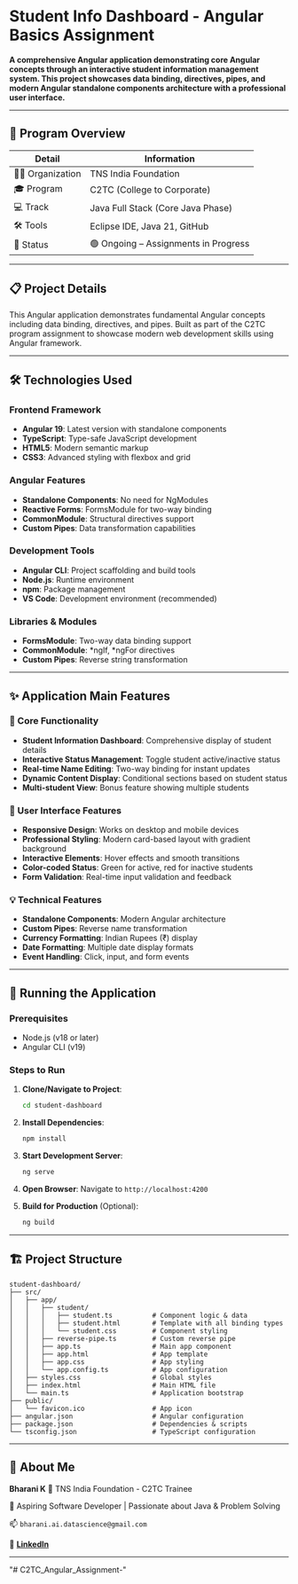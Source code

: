 # Student Info Dashboard - Angular Basics Assignment

**A comprehensive Angular application demonstrating core Angular concepts through an interactive student information management system. This project showcases data binding, directives, pipes, and modern Angular standalone components architecture with a professional user interface.**

---

## 🏫 Program Overview

| Detail          | Information                          |
| --------------- | ------------------------------------ |
| 👨‍🏫 Organization | TNS India Foundation                 |
| 🎓 Program      | C2TC (College to Corporate)          |
| 💻 Track        | Java Full Stack (Core Java Phase)    |
| 🛠️ Tools        | Eclipse IDE, Java 21, GitHub         |
| 📍 Status       | 🟢 Ongoing – Assignments in Progress |

---

## 📋 Project Details

This Angular application demonstrates fundamental Angular concepts including data binding, directives, and pipes. Built as part of the C2TC program assignment to showcase modern web development skills using Angular framework.

---

## 🛠️ Technologies Used

### Frontend Framework

- **Angular 19**: Latest version with standalone components
- **TypeScript**: Type-safe JavaScript development
- **HTML5**: Modern semantic markup
- **CSS3**: Advanced styling with flexbox and grid

### Angular Features

- **Standalone Components**: No need for NgModules
- **Reactive Forms**: FormsModule for two-way binding
- **CommonModule**: Structural directives support
- **Custom Pipes**: Data transformation capabilities

### Development Tools

- **Angular CLI**: Project scaffolding and build tools
- **Node.js**: Runtime environment
- **npm**: Package management
- **VS Code**: Development environment (recommended)

### Libraries & Modules

- **FormsModule**: Two-way data binding support
- **CommonModule**: *ngIf, *ngFor directives
- **Custom Pipes**: Reverse string transformation

---

## ✨ Application Main Features

### 🎯 Core Functionality

- **Student Information Dashboard**: Comprehensive display of student details
- **Interactive Status Management**: Toggle student active/inactive status
- **Real-time Name Editing**: Two-way binding for instant updates
- **Dynamic Content Display**: Conditional sections based on student status
- **Multi-student View**: Bonus feature showing multiple students

### 🎨 User Interface Features

- **Responsive Design**: Works on desktop and mobile devices
- **Professional Styling**: Modern card-based layout with gradient background
- **Interactive Elements**: Hover effects and smooth transitions
- **Color-coded Status**: Green for active, red for inactive students
- **Form Validation**: Real-time input validation and feedback

### 💡 Technical Features

- **Standalone Components**: Modern Angular architecture
- **Custom Pipes**: Reverse name transformation
- **Currency Formatting**: Indian Rupees (₹) display
- **Date Formatting**: Multiple date display formats
- **Event Handling**: Click, input, and form events

---

## 🚀 Running the Application

### Prerequisites

- Node.js (v18 or later)
- Angular CLI (v19)

### Steps to Run

1. **Clone/Navigate to Project**:

   ```bash
   cd student-dashboard
   ```

2. **Install Dependencies**:

   ```bash
   npm install
   ```

3. **Start Development Server**:

   ```bash
   ng serve
   ```

4. **Open Browser**:
   Navigate to `http://localhost:4200`

5. **Build for Production** (Optional):
   ```bash
   ng build
   ```

---

## 🏗️ Project Structure

```
student-dashboard/
├── src/
│   ├── app/
│   │   ├── student/
│   │   │   ├── student.ts          # Component logic & data
│   │   │   ├── student.html        # Template with all binding types
│   │   │   └── student.css         # Component styling
│   │   ├── reverse-pipe.ts         # Custom reverse pipe
│   │   ├── app.ts                  # Main app component
│   │   ├── app.html                # App template
│   │   ├── app.css                 # App styling
│   │   └── app.config.ts           # App configuration
│   ├── styles.css                  # Global styles
│   ├── index.html                  # Main HTML file
│   └── main.ts                     # Application bootstrap
├── public/
│   └── favicon.ico                 # App icon
├── angular.json                    # Angular configuration
├── package.json                    # Dependencies & scripts
└── tsconfig.json                   # TypeScript configuration
```

---

## 👤 About Me

**Bharani K**
🎯 TNS India Foundation - C2TC Trainee

🚀 Aspiring Software Developer | Passionate about Java & Problem Solving

📫 `bharani.ai.datascience@gmail.com`

🔗 [**LinkedIn**](https://www.linkedin.com/in/bharani-k-10824b299)

---
"# C2TC_Angular_Assignment-" 
